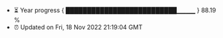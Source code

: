 - ⏳ Year progress { ██████████████████████████▁▁▁▁ } 88.19 %
- ⏰ Updated on Fri, 18 Nov 2022 21:19:04 GMT

